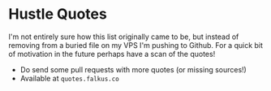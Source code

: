 # Hustle Quotes

I'm not entirely sure how this list originally came to be, but instead of
removing from a buried file on my VPS I'm pushing to Github. For a quick
bit of motivation in the future perhaps have a scan of the quotes!

* Do send some pull requests with more quotes (or missing sources!)
* Available at `quotes.falkus.co`
